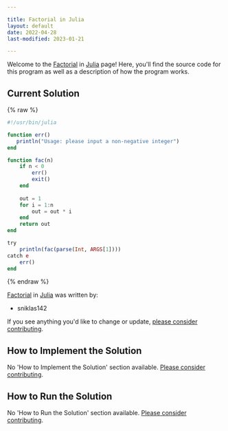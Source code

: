 ```yaml
---

title: Factorial in Julia
layout: default
date: 2022-04-28
last-modified: 2023-01-21

---
```


Welcome to the [Factorial](https://sampleprograms.io/projects/factorial) in [Julia](https://sampleprograms.io/languages/julia) page! Here, you'll find the source code for this program as well as a description of how the program works.

## Current Solution

{% raw %}

```julia
#!/usr/bin/julia

function err() 
   println("Usage: please input a non-negative integer")
end

function fac(n)
    if n < 0
        err()
        exit()
    end
        
    out = 1
    for i = 1:n
        out = out * i
    end
    return out
end

try
    println(fac(parse(Int, ARGS[1])))
catch e
    err()
end
```

{% endraw %}

[Factorial](https://sampleprograms.io/projects/factorial) in [Julia](https://sampleprograms.io/languages/julia) was written by:

- sniklas142

If you see anything you'd like to change or update, [please consider contributing](https://github.com/TheRenegadeCoder/sample-programs).

## How to Implement the Solution

No 'How to Implement the Solution' section available. [Please consider contributing](https://github.com/TheRenegadeCoder/sample-programs-website).

## How to Run the Solution

No 'How to Run the Solution' section available. [Please consider contributing](https://github.com/TheRenegadeCoder/sample-programs-website).